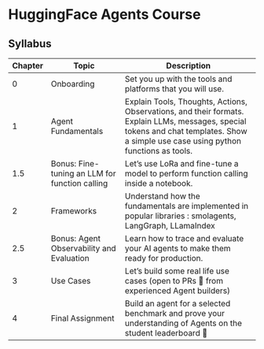 # HuggingFace Agents Course

## Syllabus

| Chapter | Topic | Description |
|---------|-------|-------------|
| 0 	| Onboarding 	| Set you up with the tools and platforms that you will use. |
| 1 	| Agent Fundamentals | Explain Tools, Thoughts, Actions, Observations, and their formats. Explain LLMs, messages, special tokens and chat templates. Show a simple use case using python functions as tools. |
| 1.5 	| Bonus: Fine-tuning an LLM for function calling | Let’s use LoRa and fine-tune a model to perform function calling inside a notebook. |
| 2 	| Frameworks | Understand how the fundamentals are implemented in popular libraries : smolagents, LangGraph, LLamaIndex |
| 2.5 	| Bonus: Agent Observability and Evaluation | Learn how to trace and evaluate your AI agents to make them ready for production. |
| 3 	| Use Cases | Let’s build some real life use cases (open to PRs 🤗 from experienced Agent builders) |
| 4 	| Final Assignment | Build an agent for a selected benchmark and prove your understanding of Agents on the student leaderboard 🚀 |
